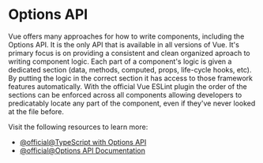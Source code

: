 # Options API

Vue offers many approaches for how to write components, including the Options API. It is the only API that is available in all versions of Vue. It's primary focus is on providing a consistent and clean organized aproach to writing component logic. Each part of a component's logic is given a dedicated section (data, methods, computed, props, life-cycle hooks, etc). By putting the logic in the correct section it has access to those framework features automatically. With the official Vue ESLint plugin the order of the sections can be enforced across all components allowing developers to predicatably locate any part of the component, even if they've never looked at the file before.

Visit the following resources to learn more:

- [@official@TypeScript with Options API](https://vuejs.org/guide/typescript/options-api.html)
- [@official@Options API Documentation](https://vuejs.org/api/#options-api)

